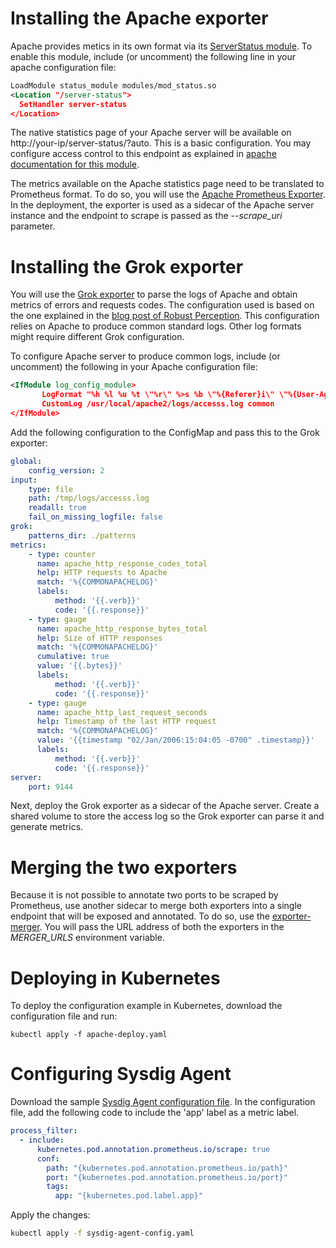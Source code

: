 # Installing the Apache exporter
Apache provides metics in its own format via its [ServerStatus module](https://httpd.apache.org/docs/2.4/mod/mod_status.html).
To enable this module, include (or uncomment) the following line in your apache configuration file:
```xml
LoadModule status_module modules/mod_status.so
<Location "/server-status">
  SetHandler server-status
</Location>
```
The native statistics page of your Apache server will be available on http://your-ip/server-status/?auto.
This is a basic configuration. You may configure access control to this endpoint as explained in [apache documentation for this module](https://httpd.apache.org/docs/2.4/mod/mod_status.html).

The metrics available on the Apache statistics page need to be translated to Prometheus format. To do so, you will use the [Apache Prometheus Exporter](https://github.com/Lusitaniae/apache_exporter). In the deployment, the exporter is used as a sidecar of the Apache server instance and the endpoint to scrape is passed as the  _--scrape_uri_ parameter.

# Installing the Grok exporter
You will use the [Grok exporter](https://hub.docker.com/r/palobo/grok_exporter) to parse the logs of Apache and obtain metrics of errors and requests codes.
The configuration used is based on the one explained in the [blog post of Robust Perception](https://www.robustperception.io/getting-metrics-from-apache-logs-using-the-grok-exporter).
This configuration relies on Apache to produce common standard logs. Other log formats might require different Grok configuration.

To configure Apache server to produce common logs, include (or uncomment) the following in your Apache configuration file:
```xml
<IfModule log_config_module>
       LogFormat "%h %l %u %t \"%r\" %>s %b \"%{Referer}i\" \"%{User-Agent}i\"" combined
       CustomLog /usr/local/apache2/logs/accesss.log common
</IfModule>
 ```

Add the following configuration to the ConfigMap and pass this to the Grok exporter:
```yaml
global:
    config_version: 2
input:
    type: file
    path: /tmp/logs/accesss.log
    readall: true
    fail_on_missing_logfile: false
grok:
    patterns_dir: ./patterns
metrics:
    - type: counter
      name: apache_http_response_codes_total
      help: HTTP requests to Apache
      match: '%{COMMONAPACHELOG}'
      labels:
          method: '{{.verb}}'
          code: '{{.response}}'
    - type: gauge
      name: apache_http_response_bytes_total
      help: Size of HTTP responses
      match: '%{COMMONAPACHELOG}'
      cumulative: true
      value: '{{.bytes}}'
      labels:
          method: '{{.verb}}'
          code: '{{.response}}'
    - type: gauge
      name: apache_http_last_request_seconds
      help: Timestamp of the last HTTP request
      match: '%{COMMONAPACHELOG}'
      value: '{{timestamp "02/Jan/2006:15:04:05 -0700" .timestamp}}'
      labels:
          method: '{{.verb}}'
          code: '{{.response}}'
server:
    port: 9144
```

Next, deploy the Grok exporter as a sidecar of the Apache server. Create a shared volume to store the access log so the Grok exporter can parse it and generate metrics.

# Merging the two exporters
Because it is not possible to annotate two ports to be scraped by Prometheus, use another sidecar to merge both exporters into a single endpoint that will be exposed and annotated. To do so, use the [exporter-merger](https://github.com/rebuy-de/exporter-merger). You will pass
the URL address of both the exporters in the _MERGER_URLS_ environment variable.

# Deploying in Kubernetes
To deploy the configuration example in Kubernetes, download the configuration file and run:
```
kubectl apply -f apache-deploy.yaml
```

# Configuring Sysdig Agent

Download the sample [Sysdig Agent configuration file](include/sysdig-agent-config.yaml). In the configuration file, add the following code to include the 'app' label as a metric label.
```yaml
process_filter:
  - include:
      kubernetes.pod.annotation.prometheus.io/scrape: true
      conf:
        path: "{kubernetes.pod.annotation.prometheus.io/path}"
        port: "{kubernetes.pod.annotation.prometheus.io/port}"
        tags:
          app: "{kubernetes.pod.label.app}"
```
Apply the changes:
```bash
kubectl apply -f sysdig-agent-config.yaml
```
